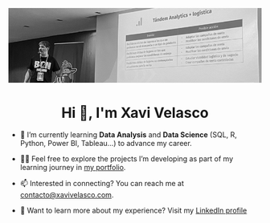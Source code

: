 ![Xavi Velasco Banner](https://github.com/XaviVelasco/XaviVelasco/blob/main/img/Xavi%20Velasco%20Talk.jpg)


<h1 align="center">Hi 👋, I'm Xavi Velasco</h1>

- 🌱 I’m currently learning **Data Analysis** and **Data Science** (SQL, R, Python, Power BI, Tableau...) to advance my career.

- 👨‍💻 Feel free to explore the projects I’m developing as part of my learning journey in [my portfolio](https://github.com/XaviVelasco/Portfolio).
  
- 📫 Interested in connecting? You can reach me at contacto@xavivelasco.com.

- 📄 Want to learn more about my experience? Visit my [LinkedIn profile](https://www.linkedin.com/in/xavivelasco)

